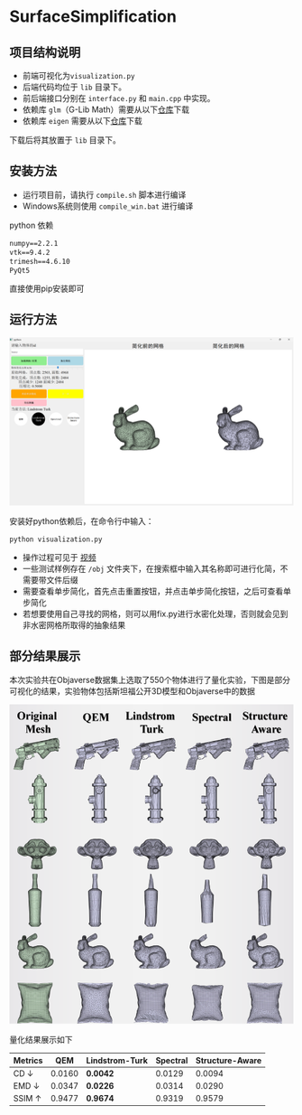 # SurfaceSimplification

## 项目结构说明

- 前端可视化为`visualization.py`
- 后端代码均位于 `lib` 目录下。
- 前后端接口分别在 `interface.py` 和 `main.cpp` 中实现。
- 依赖库 `glm`（G-Lib Math）需要从以下[仓库](https://github.com/g-truc/glm.git)下载
- 依赖库 `eigen` 需要从以下[仓库](https://github.com/PX4/eigen.git)下载

下载后将其放置于 `lib` 目录下。

## 安装方法

- 运行项目前，请执行 `compile.sh` 脚本进行编译
- Windows系统则使用 `compile_win.bat` 进行编译

python 依赖

    numpy==2.2.1
    vtk==9.4.2
    trimesh==4.6.10
    PyQt5

直接使用pip安装即可

## 运行方法

![可视化界面](display_resources/ui.png "可视化界面")

安装好python依赖后，在命令行中输入：

    python visualization.py


- 操作过程可见于 [视频](https://cloud.tsinghua.edu.cn/f/828e5ce1eb1c4fdd8cfa/)
- 一些测试样例存在 `/obj` 文件夹下，在搜索框中输入其名称即可进行化简，不需要带文件后缀
- 需要查看单步简化，首先点击重置按钮，并点击单步简化按钮，之后可查看单步简化
- 若想要使用自己寻找的网格，则可以用fix.py进行水密化处理，否则就会见到非水密网格所取得的抽象结果

## 部分结果展示

本次实验共在Objaverse数据集上选取了550个物体进行了量化实验，下图是部分可视化的结果，实验物体包括斯坦福公开3D模型和Objaverse中的数据

![结果展示](display_resources/result_00.png "结果展示")

量化结果展示如下

| **Metrics**      | **QEM**   | **Lindstrom-Turk** | **Spectral** | **Structure-Aware** |
|------------------|-----------|--------------------|--------------|----------------------|
| CD ↓             | 0.0160    | **0.0042**         | 0.0129       | 0.0094               |
| EMD ↓            | 0.0347    | **0.0226**         | 0.0314       | 0.0290               |
| SSIM ↑           | 0.9477    | **0.9674**         | 0.9319       | 0.9579               |
